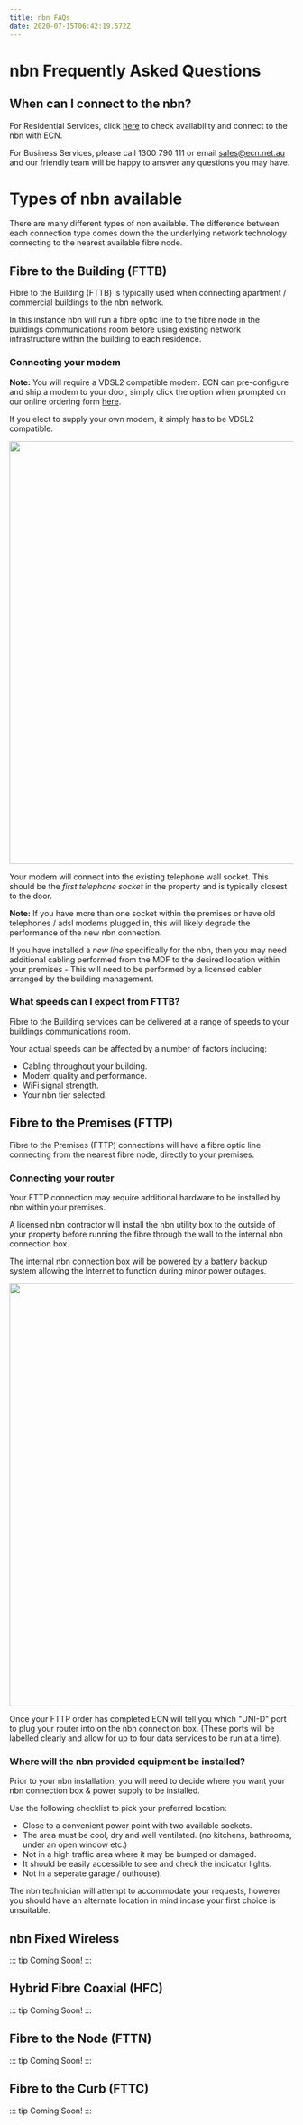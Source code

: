 ```yaml
---
title: nbn FAQs
date: 2020-07-15T06:42:19.572Z
---
```

# nbn Frequently Asked Questions

## When can I connect to the nbn?

For Residential Services, click <a href="https://ecn.net.au/home-solutions/">here</a> to check availability and connect to the nbn with ECN.

For Business Services, please call 1300 790 111 or email <a href="mailto:sales@ecn.net.au?&subject=New%20NBN%20Enquiry" target="_top">sales@ecn.net.au</a> and our friendly team will be happy to answer any questions you may have.

# Types of nbn available

There are many different types of nbn available. The difference between each connection type comes down the the underlying network technology connecting to the nearest available fibre node.

## Fibre to the Building (FTTB)

Fibre to the Building (FTTB) is typically used when connecting apartment / commercial buildings to the nbn network.

In this instance nbn will run a fibre optic line to the fibre node in the buildings communications room before using existing network infrastructure within the building to each residence.

### Connecting your modem

**Note:** You will require a VDSL2 compatible modem. ECN can pre-configure and ship a modem to your door, simply click the option when prompted on our online ordering form <a href="https://ecn.net.au/home-solutions/">here</a>.

If you elect to supply your own modem, it simply has to be VDSL2 compatible.

<img style="width: 750px; height: auto;" src="/images/nbn_fttb.jpg">


Your modem will connect into the existing telephone wall socket. This should be the *first telephone socket* in the property and is typically closest to the door.

**Note:** If you have more than one socket within the premises or have old telephones / adsl modems plugged in, this will likely degrade the performance of the new nbn connection.

If you have installed a *new line* specifically for the nbn, then you may need additional cabling performed from the MDF to the desired location within your premises - This will need to be performed by a licensed cabler arranged by the building management.

### What speeds can I expect from FTTB?

Fibre to the Building services can be delivered at a range of speeds to your buildings communications room.

Your actual speeds can be affected by a number of factors including:

* Cabling throughout your building.
* Modem quality and performance.
* WiFi signal strength.
* Your nbn tier selected.

## Fibre to the Premises (FTTP)

Fibre to the Premises (FTTP) connections will have a fibre optic line connecting from the nearest fibre node, directly to your premises.

### Connecting your router

Your FTTP connection may require additional hardware to be installed by nbn within your premises.

A licensed nbn contractor will install the nbn utility box to the outside of your property before running the fibre through the wall to the internal nbn connection box.

The internal nbn connection box will be powered by a battery backup system allowing the Internet to function during minor power outages.

<img style="width: 750px; height: auto;" src="/images/nbn_fttp.jpg">



Once your FTTP order has completed ECN will tell you which "UNI-D" port to plug your router into on the nbn connection box. (These ports will be labelled clearly and allow for up to four data services to be run at a time).

### Where will the nbn provided equipment be installed?

Prior to your nbn installation, you will need to decide where you want your nbn connection box & power supply to be installed.

Use the following checklist to pick your preferred location:

* Close to a convenient power point with two available sockets.
* The area must be cool, dry and well ventilated. (no kitchens, bathrooms, under an open window etc.)
* Not in a high traffic area where it may be bumped or damaged.
* It should be easily accessible to see and check the indicator lights.
* Not in a seperate garage / outhouse).

The nbn technician will attempt to accommodate your requests, however you should have an alternate location in mind incase your first choice is unsuitable.

## nbn Fixed Wireless

::: tip
Coming Soon!
:::

## Hybrid Fibre Coaxial (HFC)

::: tip
Coming Soon!
:::

## Fibre to the Node (FTTN)

::: tip
Coming Soon!
:::

## Fibre to the Curb (FTTC)

::: tip
Coming Soon!
:::